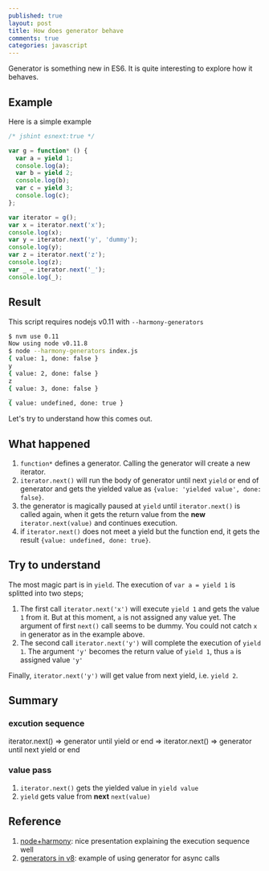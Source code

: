 ```yaml
---
published: true
layout: post
title: How does generator behave
comments: true
categories: javascript
---
```


Generator is something new in ES6. It is quite interesting to explore how it behaves.

## Example

Here is a simple example

```javascript
/* jshint esnext:true */

var g = function* () {
  var a = yield 1;
  console.log(a);
  var b = yield 2;
  console.log(b);
  var c = yield 3;
  console.log(c);
};

var iterator = g();
var x = iterator.next('x');
console.log(x);
var y = iterator.next('y', 'dummy');
console.log(y);
var z = iterator.next('z');
console.log(z);
var _ = iterator.next('_');
console.log(_);
```

## Result

This script requires nodejs v0.11 with `--harmony-generators`

```bash
$ nvm use 0.11
Now using node v0.11.8
$ node --harmony-generators index.js
{ value: 1, done: false }
y
{ value: 2, done: false }
z
{ value: 3, done: false }
_
{ value: undefined, done: true }
```

Let's try to understand how this comes out.

## What happened

1. `function*` defines a generator. Calling the generator will create a new iterator.
2. `iterator.next()` will run the body of generator until next `yield` or end of generator and gets the yielded value as `{value: 'yielded value', done: false}`.
3. the generator is magically paused at `yield` until `iterator.next()` is called again, when it gets the return value from the **new** `iterator.next(value)` and continues execution.
4. if `iterator.next()` does not meet a yield but the function end, it gets the result `{value: undefined, done: true}`.

## Try to understand

The most magic part is in `yield`. The execution of `var a = yield 1` is splitted into two steps;

1. The first call `iterator.next('x')` will execute `yield 1` and gets the value `1` from it. But at this moment, `a` is not assigned any value yet. The argument of first `next()` call seems to be dummy. You could not catch `x` in generator as in the example above.
2. The second call `iterator.next('y')` will complete the execution of `yield 1`. The argument `'y'` becomes the return value of `yield 1`, thus `a` is assigned value `'y'`

Finally, `iterator.next('y')` will get value from next yield, i.e. `yield 2`.

## Summary

### excution sequence

iterator.next() => generator until yield or end => iterator.next() => generator until next yield or end

### value pass

1. `iterator.next()` gets the yielded value in `yield value`
2. `yield` gets value from **next** `next(value)`


## Reference

1. [node+harmony](http://code.shutterstock.com/presentations/node+harmony/
): nice presentation explaining the execution sequence well
2. [generators in v8](http://wingolog.org/archives/2013/05/08/generators-in-v8): example of using generator for async calls
